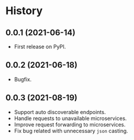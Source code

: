 # History

## 0.0.1 (2021-06-14)

* First release on PyPI.

## 0.0.2 (2021-06-18)

* Bugfix.

## 0.0.3 (2021-08-19)

* Support auto discoverable endpoints.
* Handle requests to unavailable microservices.
* Improve request forwarding to microservices.
* Fix bug related with unnecessary `json` casting.
